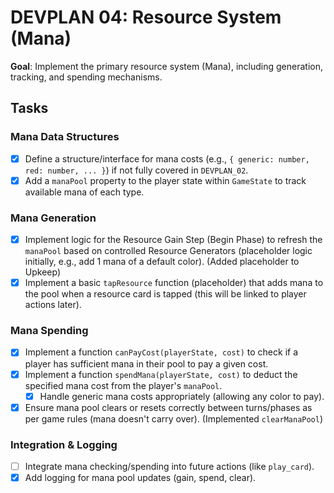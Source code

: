 # DEVPLAN 04: Resource System (Mana)

**Goal**: Implement the primary resource system (Mana), including generation, tracking, and spending mechanisms.

## Tasks

### Mana Data Structures
- [x] Define a structure/interface for mana costs (e.g., `{ generic: number, red: number, ... }`) if not fully covered in `DEVPLAN_02`.
- [x] Add a `manaPool` property to the player state within `GameState` to track available mana of each type.

### Mana Generation
- [x] Implement logic for the Resource Gain Step (Begin Phase) to refresh the `manaPool` based on controlled Resource Generators (placeholder logic initially, e.g., add 1 mana of a default color). (Added placeholder to Upkeep)
- [x] Implement a basic `tapResource` function (placeholder) that adds mana to the pool when a resource card is tapped (this will be linked to player actions later).

### Mana Spending
- [x] Implement a function `canPayCost(playerState, cost)` to check if a player has sufficient mana in their pool to pay a given cost.
- [x] Implement a function `spendMana(playerState, cost)` to deduct the specified mana cost from the player's `manaPool`.
    - [x] Handle generic mana costs appropriately (allowing any color to pay).
- [x] Ensure mana pool clears or resets correctly between turns/phases as per game rules (mana doesn't carry over). (Implemented `clearManaPool`)

### Integration & Logging
- [ ] Integrate mana checking/spending into future actions (like `play_card`).
- [x] Add logging for mana pool updates (gain, spend, clear).
